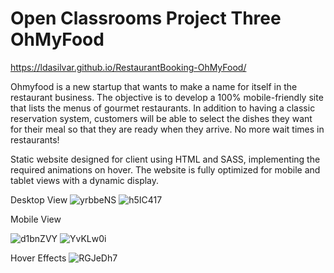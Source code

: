# Open Classrooms Project Three OhMyFood

https://ldasilvar.github.io/RestaurantBooking-OhMyFood/

Ohmyfood is a new startup that wants to make a name for itself in the restaurant business. The objective is to develop a 100% mobile-friendly site that lists the menus of gourmet restaurants. In addition to having a classic reservation system, customers will be able to select the dishes they want for their meal so that they are ready when they arrive. No more wait times in restaurants!

Static website designed for client using HTML and SASS, implementing the required animations on hover. 
The website is fully optimized for mobile and tablet views with a dynamic display. 

 Desktop View
![yrbbeNS](https://user-images.githubusercontent.com/102690372/213278625-3190dab5-84e5-4e30-991e-7fba299662bd.png)
![h5IC417](https://user-images.githubusercontent.com/102690372/213279252-35fbaf83-65b5-49cd-afd0-da335d30f7d7.png)

Mobile View

![d1bnZVY](https://user-images.githubusercontent.com/102690372/213280113-fee0953c-fdfb-481b-8352-25694ac004d1.png)
![YvKLw0i](https://user-images.githubusercontent.com/102690372/213280361-8289c6b1-9531-42b0-b59a-c33bade33abe.png)

Hover Effects
![RGJeDh7](https://user-images.githubusercontent.com/102690372/213281576-470cedcd-589a-4786-9513-6324a6148b9d.gif)
